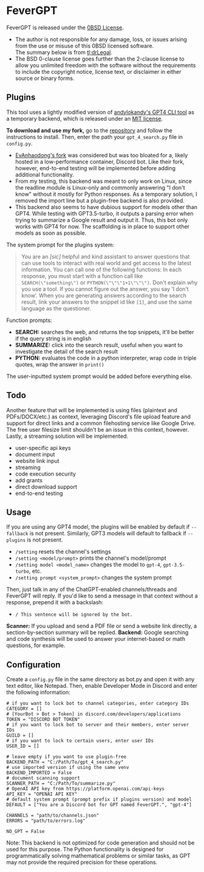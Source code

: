 # FeverGPT

FeverGPT is released under the [0BSD License](COPYING).
- The author is not responsible for any damage, loss, or issues arising from the use or misuse of this 0BSD licensed software.  
The summary below is from [tl;drLegal](https://www.tldrlegal.com/license/bsd-0-clause-license).
- The BSD 0-clause license goes further than the 2-clause license to allow you unlimited freedom with the software without the requirements to include the copyright notice, license text, or disclaimer in either source or binary forms.

## Plugins

This tool uses a lightly modified version of [andylokandy's GPT4 CLI tool](https://github.com/andylokandy/gpt-4-search) as a temporary backend, which is released under an [MIT license](https://github.com/rakinishraq/gpt-4-search/blob/main/LICENSE).

**To download and use my fork,**  go to the [repository](https://github.com/rakinishraq/gpt-4-search) and follow the instructions to install. Then, enter the path your `gpt_4_search.py` file in `config.py`.

- [EvAnhaodong's fork](https://github.com/EvAnhaodong/gpt-4-search) was considered but was too bloated for a, likely hosted in a low-performance container, Discord bot. Like their fork, however, end-to-end testing will be implemented before adding additional functionality.
- From my testing, this backend was meant to only work on Linux, since the readline module is Linux-only and commonly answering "I don't know" without it mostly for Python responses. As a temporary solution, I removed the import line but a plugin-free backend is also provided.
- This backend also seems to have dubious support for models other than GPT4. While testing with GPT3.5-turbo, it outputs a parsing error when trying to summarize a Google result and output it. Thus, this bot only works with GPT4 for now. The scaffolding is in place to support other models as soon as possible.

The system prompt for the plugins system:
> You are an _[sic]_ helpful and kind assistant to answer questions that can use tools to interact with real world and get access to the latest information. You can call one of the following functions:
In each response, you must start with a function call like `SEARCH(\"something\")` or `PYTHON(\"\"\"1+1\"\"\")`. Don't explain why you use a tool. If you cannot figure out the answer, you say ’I don’t know’. When you are generating answers according to the search result, link your answers to the snippet id like `[1]`, and use the same language as the questioner.

Function prompts:
- **SEARCH:** searches the web, and returns the top snippets, it'll be better if the query string is in english
- **SUMMARIZE:** click into the search result, useful when you want to investigate the detail of the search result
- **PYTHON:** evaluates the code in a python interpreter, wrap code in triple quotes, wrap the answer in `print()`

The user-inputted system prompt would be added before everything else.

## Todo

Another feature that will be implemented is using files (plaintext and PDFs/DOCX/etc.) as context, leveraging Discord's file upload feature and support for direct links and a common filehosting service like Google Drive. The free user filesize limit shouldn't be an issue in this context, however.
Lastly, a streaming solution will be implemented.

- user-specific api keys
- document input
- website link input
- streaming
- code execution security
- add grants
- direct download support
- end-to-end testing

## Usage

If you are using any GPT4 model, the plugins will be enabled by default if `--fallback` is not present. Similarly, GPT3 models will default to fallback if `--plugins` is not present.

- `/setting` resets the channel's settings
- `/setting <model/prompt>` prints the channel's model/prompt
- `/setting model <model_name>` changes the model to `gpt-4`, `gpt-3.5-turbo`, etc.
- `/setting prompt <system_prompt>` changes the system prompt

Then, just talk in any of the ChatGPT-enabled channels/threads and FeverGPT will reply. If you'd like to send a message in that context without a response, prepend it with a backslash:
- `/ This sentence will be ignored by the bot.`

**Scanner:** If you upload and send a PDF file or send a website link directly, a section-by-section summary will be replied.
**Backend:** Google searching and code synthesis will be used to answer your internet-based or math questions, for example.

## Configuration

Create a `config.py` file in the same directory as bot.py and open it with any text editor, like Notepad. Then, enable Developer Mode in Discord and enter the following information:

```
# if you want to lock bot to channel categories, enter category IDs
CATEGORY = []
# [YourBot > Bot > Token] in discord.com/developers/applications
TOKEN = "DISCORD BOT TOKEN"
# if you want to lock bot to server and their members, enter server IDs
GUILD = []
# if you want to lock to certain users, enter user IDs
USER_ID = []

# leave empty if you want to use plugin-free
BACKEND_PATH = "C:/Path/To/gpt_4_search.py"
# use imported version if using the same venv
BACKEND_IMPORTED = False
# document scanning support
SCANNER_PATH = "C:/Path/To/summarize.py"
# OpenAI API key from https://platform.openai.com/api-keys
API_KEY = "OPENAI API KEY"
# default system prompt (prompt prefix if plugins version) and model
DEFAULT = ["You are a Discord bot for GPT named FeverGPT.", "gpt-4"]

CHANNELS = "path/to/channels.json"
ERRORS = "path/to/errors.log"

NO_GPT = False
```

Note: This backend is not optimized for code generation and should not be used for this purpose. The Python functionality is designed for programmatically solving mathematical problems or similar tasks, as GPT may not provide the required precision for these operations.